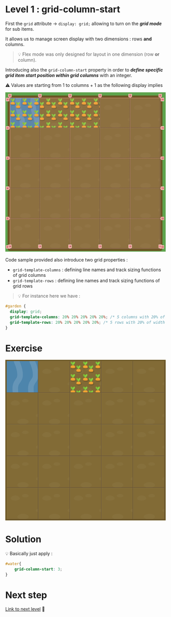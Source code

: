 # Level 1 : grid-column-start

First the `grid` attribute &rarr; `display: grid;` allowing to turn on the ***grid mode*** for sub items.

It allows us to manage screen display with two dimensions : rows **and** columns.

> :bulb: Flex mode was only designed for layout in one dimension (row **or** column).

Introducing also the `grid-column-start` property in order to ***define specific grid item start position within grid columns*** with an integer.

:warning: Values are starting from 1 to columns + 1 as the following display implies 

![grid indexes](./grid-indexes.png)

Code sample provided also introduce two grid properties :
- `grid-template-columns` : defining line names and track sizing functions of grid columns
- `grid-template-rows` : defining line names and track sizing functions of grid rows

> :bulb: For instance here we have : 

```css 
#garden {
  display: grid;
  grid-template-columns: 20% 20% 20% 20% 20%; /* 5 columns with 20% of height size available each */
  grid-template-rows: 20% 20% 20% 20% 20%; /* 5 rows with 20% of width size available each */
}
```

# Exercise

![level 1](./level1.png)

# Solution

:bulb: Basically just apply : 

```css
#water{
    grid-column-start: 3;
}
```

# Next step

[Link to next level](./level2.md) :muscle: